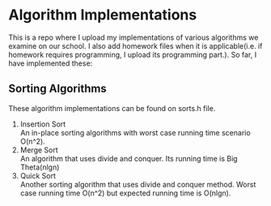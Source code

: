 # Algorithm Implementations

This is a repo where I upload my implementations of various algorithms we examine on our school. I also add homework files when it is applicable(i.e. if homework requires programming, I upload its programming part.). So far, I have implemented these:

## Sorting Algorithms  

These algorithm implementations can be found on sorts.h file.

1. Insertion Sort  
    An in-place sorting algorithms with worst case running time scenario O(n^2).
2. Merge Sort  
    An algorithm that uses divide and conquer. Its running time is Big Theta(nlgn)
3. Quick Sort  
    Another sorting algorithm that uses divide and conquer method. Worst case running time O(n^2) but expected running time is O(nlgn).
